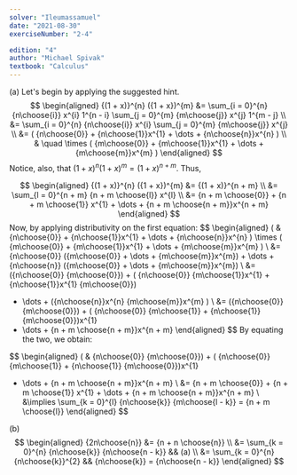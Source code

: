 ```yaml
---
solver: "Ileumassamuel"
date: "2021-08-30"
exerciseNumber: "2-4"

edition: "4"
author: "Michael Spivak"
textbook: "Calculus"
---
```


(a) Let's begin by applying the suggested hint. 
$$
\begin{aligned}
{(1 + x)}^{n} ({1 + x})^{m}
&= \sum_{i = 0}^{n} {n\choose{i}} x^{i} 1^{n - i} \sum_{j = 0}^{m} {m\choose{j}} x^{j} 1^{m - j} \\
&= \sum_{i = 0}^{n} {n\choose{i}} x^{i} \sum_{j = 0}^{m} {m\choose{j}} x^{j} \\
&= ( {n\choose{0}} + {n\choose{1}}x^{1} + \dots + {n\choose{n}}x^{n} ) \\
& \quad \times ( {m\choose{0}} + {m\choose{1}}x^{1} + \dots + {m\choose{m}}x^{m} )
\end{aligned}
$$
Notice, also, that
${(1 + x)}^{n}{(1 + x)}^{m} = {(1 + x)}^{n + m}$. Thus,

$$
\begin{aligned}
{(1 + x)}^{n} ({1 + x})^{m} &= {(1 + x)}^{n + m} \\
&= \sum_{l = 0}^{n + m} {n + m \choose{l}} x^{l} \\
&= {n + m \choose{0}} + {n + m \choose{1}} x^{1} + \dots + {n + m \choose{n + m}}x^{n + m}
\end{aligned}
$$
Now, by applying distributivity on the
first equation: 
$$
\begin{aligned}
( & {n\choose{0}} + {n\choose{1}}x^{1} + \dots + {n\choose{n}}x^{n} )
\times ( {m\choose{0}} + {m\choose{1}}x^{1} + \dots + {m\choose{m}}x^{m} ) \\
&= {n\choose{0}} ({m\choose{0}} + \dots + {m\choose{m}}x^{m}) + \dots + {n\choose{n}} ({m\choose{0}} + \dots + {m\choose{m}}x^{m}) \\
&= ({n\choose{0}} {m\choose{0}}) + ( {n\choose{0}} {m\choose{1}}x^{1} + {n\choose{1}}x^{1} {m\choose{0}})
+ \dots + ({n\choose{n}}x^{n} {m\choose{m}}x^{m} ) \\
&= ({n\choose{0}} {m\choose{0}}) + ( {n\choose{0}} {m\choose{1}} + {n\choose{1}} {m\choose{0}})x^{1}
+ \dots + {n + m \choose{n + m}}x^{n + m}
\end{aligned}
$$
By equating the two, we obtain:

$$
\begin{aligned}
( & {n\choose{0}} {m\choose{0}}) + ( {n\choose{0}} {m\choose{1}} + {n\choose{1}} {m\choose{0}})x^{1}
+ \dots + {n + m \choose{n + m}}x^{n + m} \\
&= {n + m \choose{0}} + {n + m \choose{1}} x^{1} + \dots + {n + m \choose{n + m}}x^{n + m} \\
&\implies \sum_{k = 0}^{l} {n\choose{k}} {m\choose{l - k}} = {n + m \choose{l}}
\end{aligned}
$$


(b) 
$$
\begin{aligned}
{2n\choose{n}} &= {n + n \choose{n}} \\
&= \sum_{k = 0}^{n} {n\choose{k}} {n\choose{n - k}} && (a) \\
&= \sum_{k = 0}^{n} {n\choose{k}}^{2} && {n\choose{k}} = {n\choose{n - k}}
\end{aligned}
$$
